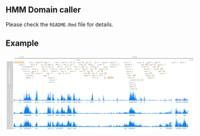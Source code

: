 ## HMM Domain caller

Please check the `README.Rmd` file for details.

## Example 

![Example Image](./example_results.png)
